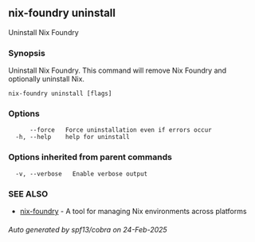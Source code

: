 ## nix-foundry uninstall

Uninstall Nix Foundry

### Synopsis

Uninstall Nix Foundry.
This command will remove Nix Foundry and optionally uninstall Nix.

```
nix-foundry uninstall [flags]
```

### Options

```
      --force   Force uninstallation even if errors occur
  -h, --help    help for uninstall
```

### Options inherited from parent commands

```
  -v, --verbose   Enable verbose output
```

### SEE ALSO

* [nix-foundry](nix-foundry.md)	 - A tool for managing Nix environments across platforms

###### Auto generated by spf13/cobra on 24-Feb-2025
